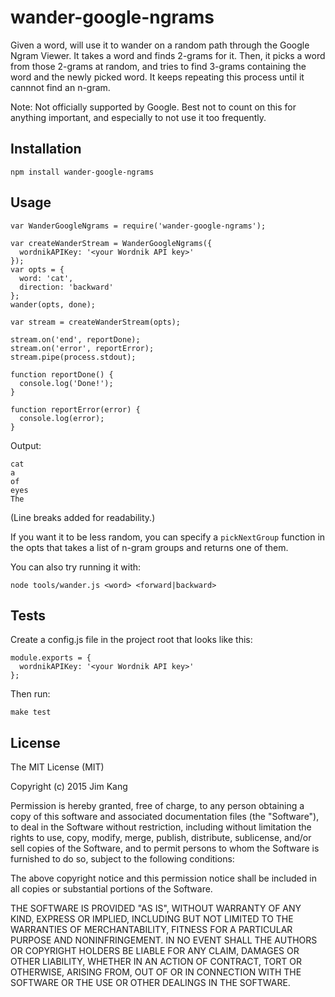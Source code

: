 wander-google-ngrams
==================

Given a word, will use it to wander on a random path through the Google Ngram Viewer. It takes a word and finds 2-grams for it. Then, it picks a word from those 2-grams at random, and tries to find 3-grams containing the word and the newly picked word. It keeps repeating this process until it cannnot find an n-gram.

Note: Not officially supported by Google. Best not to count on this for anything important, and especially to not use it too frequently.

Installation
------------

    npm install wander-google-ngrams

Usage
-----

    var WanderGoogleNgrams = require('wander-google-ngrams');

    var createWanderStream = WanderGoogleNgrams({
      wordnikAPIKey: '<your Wordnik API key>'
    });
    var opts = {
      word: 'cat',
      direction: 'backward'
    };
    wander(opts, done);

    var stream = createWanderStream(opts);

    stream.on('end', reportDone);
    stream.on('error', reportError);
    stream.pipe(process.stdout);

    function reportDone() {
      console.log('Done!');
    }

    function reportError(error) {
      console.log(error);
    }

Output:
    
    cat
    a
    of
    eyes
    The

(Line breaks added for readability.)

If you want it to be less random, you can specify a `pickNextGroup` function in the opts that takes a list of n-gram groups and returns one of them.

You can also try running it with:

    node tools/wander.js <word> <forward|backward>

Tests
-----

Create a config.js file in the project root that looks like this:

    module.exports = {
      wordnikAPIKey: '<your Wordnik API key>'
    };

Then run:

    make test

License
-------

The MIT License (MIT)

Copyright (c) 2015 Jim Kang

Permission is hereby granted, free of charge, to any person obtaining a copy
of this software and associated documentation files (the "Software"), to deal
in the Software without restriction, including without limitation the rights
to use, copy, modify, merge, publish, distribute, sublicense, and/or sell
copies of the Software, and to permit persons to whom the Software is
furnished to do so, subject to the following conditions:

The above copyright notice and this permission notice shall be included in
all copies or substantial portions of the Software.

THE SOFTWARE IS PROVIDED "AS IS", WITHOUT WARRANTY OF ANY KIND, EXPRESS OR
IMPLIED, INCLUDING BUT NOT LIMITED TO THE WARRANTIES OF MERCHANTABILITY,
FITNESS FOR A PARTICULAR PURPOSE AND NONINFRINGEMENT. IN NO EVENT SHALL THE
AUTHORS OR COPYRIGHT HOLDERS BE LIABLE FOR ANY CLAIM, DAMAGES OR OTHER
LIABILITY, WHETHER IN AN ACTION OF CONTRACT, TORT OR OTHERWISE, ARISING FROM,
OUT OF OR IN CONNECTION WITH THE SOFTWARE OR THE USE OR OTHER DEALINGS IN
THE SOFTWARE.
